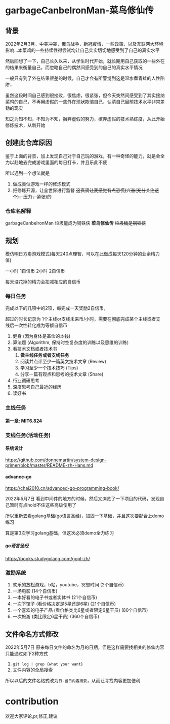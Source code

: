 # garbageCanbeIronMan-菜鸟修仙传
## 背景
2022年2月3月，中美冲突，俄乌战争，新冠疫情，一些政策，以及互联网大环境影响...本菜鸡的一些持续性得尝试均让自己实实切切地感受到了自己的真实水平

然后回想了一下，自己长久以来，从学生时代开始，就长期用自己获取的一些外在的结果来衡量自己，而忽略自己的偶然间感受到的自己的真实水平情况

一般只有到了外在结果很差的时候，自己才会有所警觉到这是温水煮青蛙的人性陷阱...

虽然这段时间自己感到很挫败，很焦虑，很紧张，但今天突然间感受到了其实接纳菜鸡的自己，不再用虚假的一些外在现状欺骗自己，认清自己目前技术水平非常差劲的现实

知之为知不知，不知为不知，摒弃虚假的努力，摈弃虚假的技术熟练度，从此开始修炼技术，从新开始

## 创建此仓库原因
鉴于上面的背景，加上发现自己对于自己玩的游戏，有一种奇怪的能力，就是会全力以赴地去完成游戏里面的每日打卡，并且乐此不疲

所以遇到一个想法就是
1. 做成类似游戏一样的修炼模式
2. 把修炼开源，让全世界进行监督 ~~这真滴让我感觉有点恐慌(兴奋(充分关注这个)，压力，紧张)的~~

### 仓库名解释
garbageCanbeIronMan
垃圾能成为钢铁侠
**菜鸟修仙传**
~~垃圾桶是钢铁侠~~

## 规划
模仿明日方舟游戏模式(每天240点理智，可以在此做成每天120分钟的业余精力值) 

一小时 1自信币
2小时 2自信币

每天没花掉的精力会扣减相应的自信币
### 每日任务
完成以下的几项中的2项，每完成一天奖励2自信币，

超过的时长记录为 1个主线or支线未来币/小时，需要在彻底完成某个主线或者支线后一次性转化成为等额自信币

1. 健身 (因为身体是革命的本钱)
2. 算法题 (Algorithm, 保持时空复杂度的训练以及思维的训练)
3. 看技术文档或者技术书 
   1. **做主线任务或者支线任务**
   2. 阅读并点评至少一篇英文技术文章 (Review)
   3. 学习至少一个技术技巧 (Tips)
   4. 分享一篇有观点和思考的技术文章 (Share)
4. 行业调研思考
5. 深度思考自己最近的经历
6. 读好书

### 主线任务
#### 第一章: MIT6.824

### 支线任务(活动任务)
#### 系统设计
https://github.com/donnemartin/system-design-primer/blob/master/README-zh-Hans.md

#### advance-go
https://chai2010.cn/advanced-go-programming-book/

2022年5月7日 看到中间件的地方的时候，然后又浏览了一下项目的代码，发现自己暂时有点hold不住这些高级使用了

所以重新去看golang基础(go语言圣经)，加固一下基础，并且这次要配合上demo练习

算是第3次学习golang基础，但这次必须demo全力练习

##### go语言圣经
https://books.studygolang.com/gopl-zh/

### 激励系统
1. 欢乐的放松游戏，b站，youtube，冥想时间 (2个自信币)
2. 一场电影 (14个自信币)
3. 一本好看的电子书或者实体书 (21个自信币)
4. 一次下馆子 (看价格决定是5星还是6星) (21个自信币)
5. 一个喜欢的电子产品 (看价格类比6星或者限定6星干员) (80个自信币)
6. 一次旅游 (类比限定6星干员) (360个自信币)

## 文件命名方式修改
2022年5月7日 原来每日文件的命名为月的日期，但是这样需要找相关的修仙内容只能通过如下2种方式
1. `git log | grep {what your want}`
2. 文件内容的全局搜索

所以以后的文件名格式改为`日-当日内容摘要`，从而让寻找内容更加便利

# contribution
欢迎大家评论,pr,修正,建议
